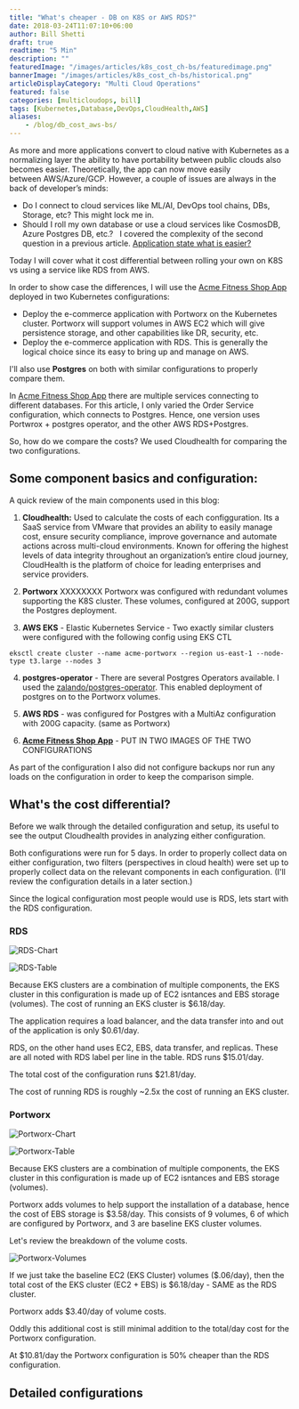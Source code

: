 ```yaml
---
title: "What's cheaper - DB on K8S or AWS RDS?"
date: 2018-03-24T11:07:10+06:00
author: Bill Shetti
draft: true
readtime: "5 Min"
description: ""
featuredImage: "/images/articles/k8s_cost_ch-bs/featuredimage.png"
bannerImage: "/images/articles/k8s_cost_ch-bs/historical.png"
articleDisplayCategory: "Multi Cloud Operations"
featured: false
categories: [multicloudops, bill]
tags: [Kubernetes,Database,DevOps,CloudHealth,AWS]
aliases:
    - /blog/db_cost_aws-bs/
---
```


As more and more applications convert to cloud native with Kubernetes as a normalizing layer the ability to have portability between public clouds also becomes easier. Theoretically, the app can now move easily between AWS/Azure/GCP. However, a couple of issues are always in the back of developer’s minds: 
 
* Do I connect to cloud services like ML/AI, DevOps tool chains, DBs, Storage, etc? This might lock me in.
* Should I roll my own database or use a cloud services like CosmosDB, Azure Postgres DB, etc.?
 
I covered the complexity of the second question in a previous article. [Application state what is easier?](https://www.cloudjourney.io/articles/devops/application-state-whats-easier-bs/)

Today I will cover what it cost differential between rolling your own on K8S vs using a service like RDS from AWS. 

In order to show case the differences, I will use the [Acme Fitness Shop App](https://github.com/vmwarecloudadvocacy/acme_fitness_demo) deployed in two Kubernetes configurations:

* Deploy the e-commerce application with Portworx on the Kubernetes cluster. Portworx will support volumes in AWS EC2 which will give persistence storage, and other capabilities like DR, security, etc.
* Deploy the e-commerce application with RDS. This is generally the logical choice since its easy to bring up and manage on AWS.

I'll also use **Postgres** on both with similar configurations to properly compare them. 

In [Acme Fitness Shop App](https://github.com/vmwarecloudadvocacy/acme_fitness_demo) there are multiple services connecting to different databases. For this article, I only varied the Order Service configuration, which connects to Postgres. Hence, one version uses Portwrox + postgres operator, and the other AWS RDS+Postgres.

So, how do we compare the costs? We used Cloudhealth for comparing the two configurations.

## Some component basics and configuration:

A quick review of the main components used in this blog:

1.  **Cloudhealth:** Used to calculate the costs of each configguration. Its a SaaS service from VMware that provides an ability to easily manage cost, ensure security compliance, improve governance and automate actions across multi-cloud environments. Known for offering the highest levels of data integrity throughout an organization’s entire cloud journey, CloudHealth is the platform of choice for leading enterprises and service providers.

2.  **Portworx** XXXXXXXX Portworx was configured with redundant volumes supporting the K8S cluster. These volumes, configured at 200G, support the Postgres deployment.

3. **AWS EKS** - Elastic Kubernetes Service - Two exactly similar clusters were configured with the following config using EKS CTL

```
eksctl create cluster --name acme-portworx --region us-east-1 --node-type t3.large --nodes 3
```

4. **postgres-operator** - There are several Postgres Operators available. I used the [zalando/postgres-operator](https://github.com/zalando/postgres-operator). This enabled deployment of postgres on to the Portworx volumes.

5. **AWS RDS** - was configured for Postgres with a MultiAz configuration with 200G capacity. (same as Portworx)

6. **[Acme Fitness Shop App](https://github.com/vmwarecloudadvocacy/acme_fitness_demo)** - PUT IN TWO IMAGES OF THE TWO CONFIGURATIONS 

As part of the configuration I also did not configure backups nor run any loads on the configuration in order to keep the comparison simple. 

## What's the cost differential?

Before we walk through the detailed configuration and setup, its useful to see the output
Cloudhealth provides in analyzing either configuration.

Both configurations were run for 5 days. In order to properly collect data on either configuration, two filters (perspectives in cloud health) were set up to properly collect data on the relevant components in each configuration. (I'll review the configuration details in a later section.)

Since the logical configuration most people would use is RDS, lets start with the RDS configuration.

### RDS

![RDS-Chart](/images/articles/db_cost_aws-bs/RDS-chart.png)

![RDS-Table](/images/articles/db_cost_aws-bs/RDS-table.png)

Because EKS clusters are a combination of multiple components, the EKS cluster in this configuration is made up of EC2 isntances and  EBS storage (volumes).  The cost of running an EKS cluster is $6.18/day.

The application requires a load balancer, and the data transfer into and out of the application is only $0.61/day.

RDS, on the other hand uses EC2, EBS, data transfer, and replicas. These are all noted with RDS label per line in the table. RDS runs $15.01/day.

The total cost of the configuration runs $21.81/day.

The cost of running  RDS  is roughly ~2.5x the cost of running an EKS cluster.

### Portworx

![Portworx-Chart](/images/articles/db_cost_aws-bs/portworx-chart.png)

![Portworx-Table](/images/articles/db_cost_aws-bs/portworx-table.png)

Because EKS clusters are a combination of multiple components, the EKS cluster in this configuration is made up of EC2 isntances and  EBS storage (volumes).  

Portworx adds volumes to help support the installation of a database, hence the cost of EBS storage is $3.58/day. This consists of 9 volumes, 6 of which are configured by Portworx, and 3 are baseline EKS cluster volumes.

Let's review the breakdown of the volume costs.

![Portworx-Volumes](/images/articles/db_cost_aws-bs/portworx-volumes.png)

If we just take the baseline EC2 (EKS Cluster) volumes ($.06/day), then the total cost of the EKS cluster (EC2 + EBS) is $6.18/day - SAME as the RDS cluster.

Portworx adds $3.40/day of volume costs.

Oddly this additional cost is still minimal addition to the total/day cost for the Portworx configuration. 

At $10.81/day the Portworx configuration is 50% cheaper than the RDS configuration. 


## Detailed configurations

